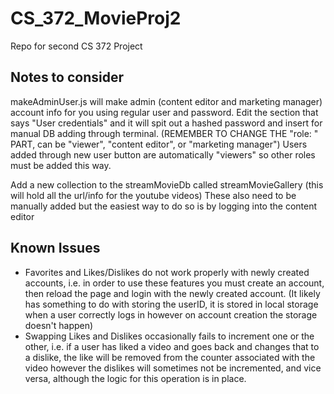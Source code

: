 # CS_372_MovieProj2
Repo for second CS 372 Project

## Notes to consider

makeAdminUser.js will make admin (content editor and marketing manager) account info for you using regular user and password. 
Edit the section that says "User credentials" and it will spit out a hashed password and insert for manual DB adding through terminal. (REMEMBER TO CHANGE THE "role: " PART, can be "viewer", "content editor", or "marketing manager") Users added through new user button are automatically "viewers" so other roles must be added this way. 

Add a new collection to the streamMovieDb called streamMovieGallery (this will hold all the url/info for the youtube videos)
These also need to be manually added but the easiest way to do so is by logging into the content editor 

## Known Issues

- Favorites and Likes/Dislikes do not work properly with newly created accounts, i.e. in order to use these features you must create an account, then reload the page and login with the newly created account. (It likely has something to do with storing the userID, it is stored in local storage when a user correctly logs in however on account creation the storage doesn't happen)
- Swapping Likes and Dislikes occasionally fails to increment one or the other, i.e. if a user has liked a video and goes back and changes that to a dislike, the like will be removed from the counter associated with the video however the dislikes will sometimes not be incremented, and vice versa, although the logic for this operation is in place.
